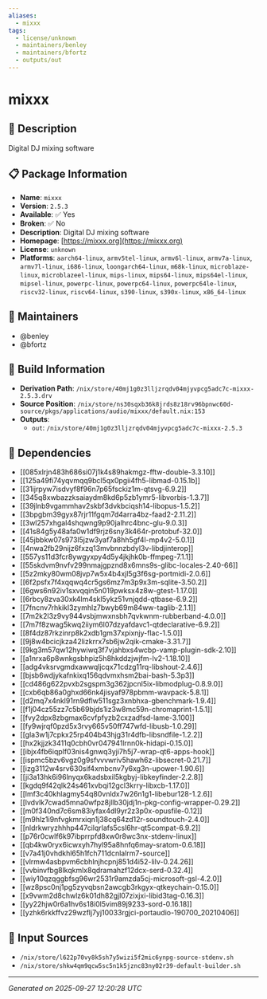 ```yaml
---
aliases:
  - mixxx
tags:
  - license/unknown
  - maintainers/benley
  - maintainers/bfortz
  - outputs/out
---
```


# mixxx

## 📝 Description

Digital DJ mixing software

## 📋 Package Information

- **Name**: `mixxx`
- **Version**: `2.5.3`
- **Available**: ✅ Yes
- **Broken**: ✅ No
- **Description**: Digital DJ mixing software
- **Homepage**: [https://mixxx.org](https://mixxx.org)
- **License**: `unknown`
- **Platforms**: `aarch64-linux`, `armv5tel-linux`, `armv6l-linux`, `armv7a-linux`, `armv7l-linux`, `i686-linux`, `loongarch64-linux`, `m68k-linux`, `microblaze-linux`, `microblazeel-linux`, `mips-linux`, `mips64-linux`, `mips64el-linux`, `mipsel-linux`, `powerpc-linux`, `powerpc64-linux`, `powerpc64le-linux`, `riscv32-linux`, `riscv64-linux`, `s390-linux`, `s390x-linux`, `x86_64-linux`
## 👥 Maintainers

- @benley
- @bfortz


## 🔧 Build Information

- **Derivation Path**: `/nix/store/40mj1g0z3lljzrqdv04mjyvpcg5adc7c-mixxx-2.5.3.drv`
- **Source Position**: `/nix/store/ns30sqxb36k8jrds8z18rv96bpnwc60d-source/pkgs/applications/audio/mixxx/default.nix:153`
- **Outputs**:
  - `out`:  `/nix/store/40mj1g0z3lljzrqdv04mjyvpcg5adc7c-mixxx-2.5.3`

## 🔗 Dependencies

- [[085xlrjn483h686si07j1k4s89hakmgz-fftw-double-3.3.10]]
- [[125a49fi74yqvmqq9bcl5qx0pgii4fh5-libmad-0.15.1b]]
- [[31ijrpyw7isdvyf8f96n7p65fsckiz1m-qtsvg-6.9.2]]
- [[345q8xwbazzksaiaydm8kd6p5zb1ymr5-libvorbis-1.3.7]]
- [[39jlnb9vgammhav2skbf3dvkbciqsh14-libopus-1.5.2]]
- [[3bpgbm39gyx87rjr11fgqm7d4arra4bz-faad2-2.11.2]]
- [[3wl257xhgal4shqwng9p90jalhrc4bnc-glu-9.0.3]]
- [[41s84g5y48afa0w1df9rjz6sny3k464r-protobuf-32.0]]
- [[45jbbkw07s973l5jzw3yaf7a8hh5gf4l-mp4v2-5.0.1]]
- [[4nwa2fb29nijz6fxzq13mvbnnzbdyl3v-libdjinterop]]
- [[557ys11d3fcr8ywgyxpy4d5y4jkjhk0b-ffmpeg-7.1.1]]
- [[55skdvm9nvfv299nmajgpznd8x6mns9s-glibc-locales-2.40-66]]
- [[5z2mky80wm08jvp7w5x4b4xjl5g3f6sg-portmidi-2.0.6]]
- [[6f2psfx7f4xqqwq4cr5gs6mz7m3p9x3m-sqlite-3.50.2]]
- [[6gws6n92iv1sxvqqin5n019pwksx4z8w-gtest-1.17.0]]
- [[6rbcy8zva30xk4lm4skl5ykz51vnjqdd-qtbase-6.9.2]]
- [[7fncnv7rhkikl3zymhlz7bwyb69m84ww-taglib-2.1.1]]
- [[7m2k2l3z9vy944vsbjmwxnsbh7qvkwnm-rubberband-4.0.0]]
- [[7m7f8zwag5kwq2iiym6l07dzyafdavc1-qtdeclarative-6.9.2]]
- [[8f4dz87rkzinrp8k2xdb1gm37xpixnjy-flac-1.5.0]]
- [[9j8w4bcicjkza42lizkrrx7sb6jw2qik-cmake-3.31.7]]
- [[9kg3m57qw12hywiwq3f7vjahbxs4wcbp-vamp-plugin-sdk-2.10]]
- [[a1nrxa6p8wnkgsbhpiz5h8hkddzjwjfm-lv2-1.18.10]]
- [[adg4vksrvgmdxawwqljcqx71cdzg11rq-libshout-2.4.6]]
- [[bjsb6wdjykafnkixq156qdvmxhsm2bai-bash-5.3p3]]
- [[cd486g622pvxb2sgspm3g362jpcnl5ix-libmodplug-0.8.9.0]]
- [[cxb6qb86a0ghxd66nk4jisyaf978pbmm-wavpack-5.8.1]]
- [[d2mq7x4nkl91rn9dflw511sgz3xnbhxa-gbenchmark-1.9.4]]
- [[f1j04cz55zz7c5b69bjds1iz3w8mc59n-chromaprint-1.5.1]]
- [[fvy2dpx8zbgmax6cvfpfyzb2cxzadfsd-lame-3.100]]
- [[fy9wjrqf0pzd5x3rvy665v50ff747wfd-libusb-1.0.29]]
- [[gla3w1j7cpkx25rp404b43hjg31r4dfb-libsndfile-1.2.2]]
- [[hx2kjjzk3411q0cbh0vr047941lrnn0k-hidapi-0.15.0]]
- [[ibjx4fb6iqplf03nis4gnwq3yji7h5j7-wrap-qt6-apps-hook]]
- [[ispmc5bzv6vgz0g9sfvvvwriv5hawh6z-libsecret-0.21.7]]
- [[izg3112w4srv630sif4xmbcnv7y6xg3n-upower-1.90.6]]
- [[ji3a13hk6i96lnyqx6kadsbxil5kgbyj-libkeyfinder-2.2.8]]
- [[kgdq9f42qlk24s461xvbqi12gcl3krry-libxcb-1.17.0]]
- [[lmf3c40khlagmy54q80vnldx7w26n1g1-libebur128-1.2.6]]
- [[lvdvlk7cwad5mna0wfpz8jllb30jdj1n-pkg-config-wrapper-0.29.2]]
- [[m0f340nd7c6sm83iyfax4dl9yr2z3p0x-opusfile-0.12]]
- [[m9hlz1i9nfvgkmrxiqn1j38cq64zd12r-soundtouch-2.4.0]]
- [[nldrkwryzhhhp447cilqrlafs5csl6hr-qt5compat-6.9.2]]
- [[p76r0cwlf6k97ibprrpfd8xw0r8wc3nx-stdenv-linux]]
- [[qb4kw0ryx6icwxyh7hyl95a8hnfq6may-sratom-0.6.18]]
- [[v7a41j0vhdkhl65h1fch711dcnlalrm7-source]]
- [[vlrmw4asbpvm6cbhlnjhcpnj851d4i52-lilv-0.24.26]]
- [[vvbinvfbg8lkqkmlx8qdramahzf12dcx-serd-0.32.4]]
- [[wiy10qzqggbfsg96wr2531r9amzda5cj-microsoft-gsl-4.2.0]]
- [[wz8psc0nj1pg5zyvqbsn2awcgb3rkgyx-qtkeychain-0.15.0]]
- [[x9vwm2d8chwlz6k01dh82gjl07zixjxi-libid3tag-0.16.3]]
- [[yy22hjw0r6a1hv6s18i0l5vim89j9233-sord-0.16.18]]
- [[yzhk6rkkffvz29wzflj7yj10033rgjci-portaudio-190700_20210406]]

## 📁 Input Sources

- `/nix/store/l622p70vy8k5sh7y5wizi5f2mic6ynpg-source-stdenv.sh`
- `/nix/store/shkw4qm9qcw5sc5n1k5jznc83ny02r39-default-builder.sh`

---
*Generated on 2025-09-27 12:20:28 UTC*
